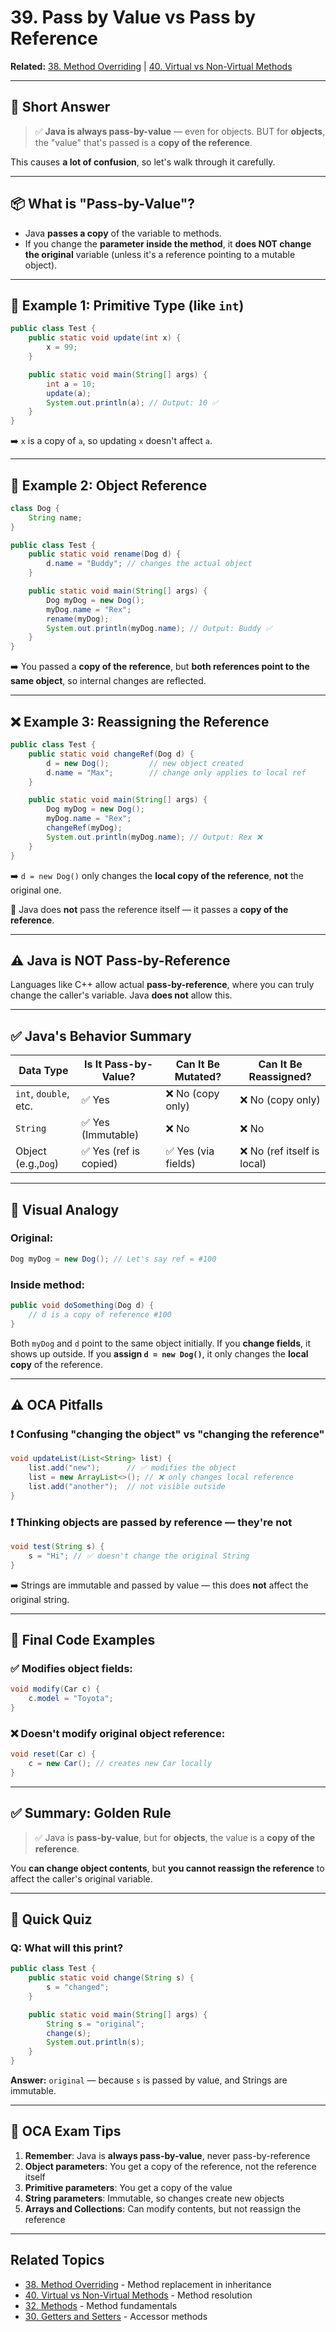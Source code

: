 # 39. Pass by Value vs Pass by Reference

**Related:** [38. Method Overriding](38-method-overriding.md) | [40. Virtual vs Non-Virtual Methods](40-virtual-vs-non-virtual-methods.md)

---

## 🧠 Short Answer

> ✅ **Java is always pass-by-value** — even for objects.
> BUT for **objects**, the "value" that's passed is a **copy of the reference**.

This causes **a lot of confusion**, so let's walk through it carefully.

---

## 📦 What is "Pass-by-Value"?

- Java **passes a copy** of the variable to methods.
- If you change the **parameter inside the method**, it **does NOT change the original** variable (unless it's a reference pointing to a mutable object).

---

## 🔢 Example 1: Primitive Type (like `int`)

```java
public class Test {
    public static void update(int x) {
        x = 99;
    }

    public static void main(String[] args) {
        int a = 10;
        update(a);
        System.out.println(a); // Output: 10 ✅
    }
}
```

➡️ `x` is a copy of `a`, so updating `x` doesn't affect `a`.

---

## 🧪 Example 2: Object Reference

```java
class Dog {
    String name;
}

public class Test {
    public static void rename(Dog d) {
        d.name = "Buddy"; // changes the actual object
    }

    public static void main(String[] args) {
        Dog myDog = new Dog();
        myDog.name = "Rex";
        rename(myDog);
        System.out.println(myDog.name); // Output: Buddy ✅
    }
}
```

➡️ You passed a **copy of the reference**, but **both references point to the same object**, so internal changes are reflected.

---

## ❌ Example 3: Reassigning the Reference

```java
public class Test {
    public static void changeRef(Dog d) {
        d = new Dog();         // new object created
        d.name = "Max";        // change only applies to local ref
    }

    public static void main(String[] args) {
        Dog myDog = new Dog();
        myDog.name = "Rex";
        changeRef(myDog);
        System.out.println(myDog.name); // Output: Rex ❌
    }
}
```

➡️ `d = new Dog()` only changes the **local copy of the reference**, **not** the original one.

📌 Java does **not** pass the reference itself — it passes a **copy of the reference**.

---

## ⚠️ Java is NOT Pass-by-Reference

Languages like C++ allow actual **pass-by-reference**, where you can truly change the caller's variable.
Java **does not** allow this.

---

## ✅ Java's Behavior Summary

| Data Type                 | Is It Pass-by-Value?   | Can It Be Mutated?  | Can It Be Reassigned?       |
| ------------------------- | ---------------------- | ------------------- | --------------------------- |
| `int`, `double`, etc. | ✅ Yes                 | ❌ No (copy only)   | ❌ No (copy only)           |
| `String`                | ✅ Yes (Immutable)     | ❌ No               | ❌ No                       |
| Object (e.g.,`Dog`)     | ✅ Yes (ref is copied) | ✅ Yes (via fields) | ❌ No (ref itself is local) |

---

## 🧠 Visual Analogy

### Original:

```java
Dog myDog = new Dog(); // Let's say ref = #100
```

### Inside method:

```java
public void doSomething(Dog d) {
    // d is a copy of reference #100
}
```

Both `myDog` and `d` point to the same object initially.
If you **change fields**, it shows up outside.
If you **assign `d = new Dog()`**, it only changes the **local copy** of the reference.

---

## ⚠️ OCA Pitfalls

### ❗ Confusing "changing the object" vs "changing the reference"

```java
void updateList(List<String> list) {
    list.add("new");      // ✅ modifies the object
    list = new ArrayList<>(); // ❌ only changes local reference
    list.add("another");  // not visible outside
}
```

### ❗ Thinking objects are passed by reference — **they're not**

```java
void test(String s) {
    s = "Hi"; // ✅ doesn't change the original String
}
```

➡️ Strings are immutable and passed by value — this does **not** affect the original string.

---

## 🧪 Final Code Examples

### ✅ Modifies object fields:

```java
void modify(Car c) {
    c.model = "Toyota";
}
```

### ❌ Doesn't modify original object reference:

```java
void reset(Car c) {
    c = new Car(); // creates new Car locally
}
```

---

## ✅ Summary: Golden Rule

> ✅ Java is **pass-by-value**, but for **objects**, the value is a **copy of the reference**.

You **can change object contents**,
but **you cannot reassign the reference** to affect the caller's original variable.

---

## 📌 Quick Quiz

### Q: What will this print?

```java
public class Test {
    public static void change(String s) {
        s = "changed";
    }

    public static void main(String[] args) {
        String s = "original";
        change(s);
        System.out.println(s);
    }
}
```

**Answer:** `original` — because `s` is passed by value, and Strings are immutable.

---

## 🎯 OCA Exam Tips

1. **Remember**: Java is **always pass-by-value**, never pass-by-reference
2. **Object parameters**: You get a copy of the reference, not the reference itself
3. **Primitive parameters**: You get a copy of the value
4. **String parameters**: Immutable, so changes create new objects
5. **Arrays and Collections**: Can modify contents, but not reassign the reference

---

## Related Topics

- [38. Method Overriding](38-method-overriding.md) - Method replacement in inheritance
- [40. Virtual vs Non-Virtual Methods](40-virtual-vs-non-virtual-methods.md) - Method resolution
- [32. Methods](32-methods.md) - Method fundamentals
- [30. Getters and Setters](30-getters-and-setters.md) - Accessor methods
